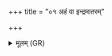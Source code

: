 +++
title = "०१ अहं वा इन्द्रमातरम्"

+++
<details><summary>मूलम् (GR)</summary>

अहं वा इन्द्रमातरम्  
इन्द्रौजाम् इन्द्रभ्रातरम् ।  
इन्द्राधिवक्त्रां वीरुधम्  
आहार्षं विषदूषणीम् ॥
</details>